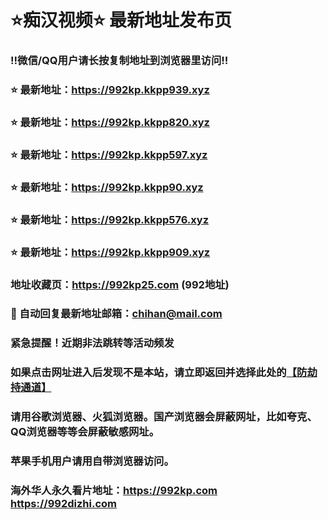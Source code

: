 # ⭐️痴汉视频⭐️ 最新地址发布页

### ‼️微信/QQ用户请长按复制地址到浏览器里访问‼️

### ⭐️ 最新地址：https://992kp.kkpp939.xyz

### ⭐️ 最新地址：https://992kp.kkpp820.xyz

### ⭐️ 最新地址：https://992kp.kkpp597.xyz

### ⭐️ 最新地址：https://992kp.kkpp90.xyz

### ⭐️ 最新地址：https://992kp.kkpp576.xyz

### ⭐️ 最新地址：https://992kp.kkpp909.xyz



### 地址收藏页：https://992kp25.com (992地址)
### 📧 自动回复最新地址邮箱：chihan@mail.com
### 紧急提醒！近期非法跳转等活动频发
### 如果点击网址进入后发现不是本站，请立即返回并选择此处的[【防劫持通道】](https://23.224.130.222:7583)
### 请用谷歌浏览器、火狐浏览器。国产浏览器会屏蔽网址，比如夸克、QQ浏览器等等会屏蔽敏感网址。
### 苹果手机用户请用自带浏览器访问。
### 海外华人永久看片地址：https://992kp.com  https://992dizhi.com
